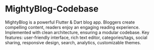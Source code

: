 # MightyBlog-Codebase
MightyBlog is a powerful Flutter &amp; Dart blog app. Bloggers create compelling content, readers enjoy an engaging reading experience. Implemented with clean architecture, ensuring a modular codebase. Key features: user-friendly interface, rich text editor, categories/tags, social sharing, responsive design, search, analytics, customizable themes.

